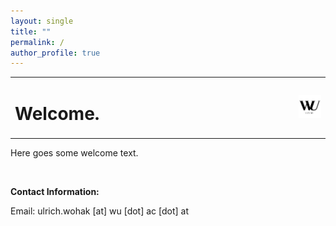 ```yaml
---
layout: single
title: ""
permalink: /
author_profile: true
---
```


<table style="width: 100%;">
  <tr>
	<td style="width: 90%; border-bottom:0px;"><h1>Welcome.</h1></td>
	<td style="width: 200%; border-bottom:0px;"><img src="assets/images/logo_wu_vienna"/></td>
  </tr>
</table>

Here goes some welcome text.

<br>

**Contact Information:**

Email: ulrich.wohak [at] wu [dot] ac [dot] at
